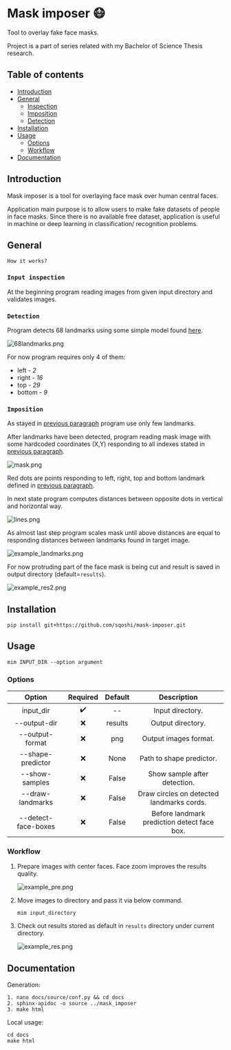 # Mask imposer 😷

Tool to overlay fake face masks.

Project is a part of series related with my Bachelor of Science Thesis research.

## Table of contents

- [Introduction](#introduction)
- [General](#general)
    - [Inspection](#input-inspection)
    - [Imposition](#imposition)
    - [Detection](#detection)
- [Installation](#installation)
- [Usage](#usage)
    - [Options](#options)
    - [Workflow](#workflow)
- [Documentation](#documentation)

## Introduction

Mask imposer is a tool for overlaying face mask over human central faces.

Application main purpose is to allow users to make fake datasets of people in face masks. Since there is no available
free dataset, application is useful in machine or deep learning in classification/ recognition problems.

## General

`How it works?`

### `Input inspection`

At the beginning program reading images from given input directory and validates images.

### `Detection`

Program detects 68 landmarks using some simple model
found [here]("http://dlib.net/files/shape_predictor_68_face_landmarks.dat.bz2").

![68landmarks.png](docs/.readme_media/68landmarks.png)

For now program requires only 4 of them:

- left - _2_
- right - _16_
- top - _29_
- bottom - _9_

### `Imposition`

As stayed in [previous paragraph](#detection) program use only few landmarks.

After landmarks have been detected, program reading mask image with some hardcoded coordinates (X,Y) responding to all
indexes stated in [previous paragraph](#detection).

![mask.png](docs/.readme_media/points.png)

Red dots are points responding to left, right, top and bottom landmark defined in [previous paragraph](#detection).

In next state program computes distances between opposite dots in vertical and horizontal way.

![lines.png](docs/.readme_media/lines.png)

As almost last step program scales mask until above distances are equal to responding distances between landmarks found
in target image.

![example_landmarks.png](docs/.readme_media/example_landmarks.png)

For now protruding part of the face mask is being cut and result is saved in output directory (default=`results`).

![example_res2.png](docs/.readme_media/example_res2.png)

## Installation

```shell
pip install git+https://github.com/sqoshi/mask-imposer.git
```

## Usage

```
mim INPUT_DIR --option argument
```

### Options

| Option | Required | Default | Description |
|:----:|:----:|:----:|:----:|
| input_dir | ✔️ | -- | Input directory. |
| --output-dir | ❌ | results | Output directory. |
| --output-format | ❌ | png | Output images format. |
| --shape-predictor | ❌ | None | Path to shape predictor. |
| --show-samples | ❌ | False | Show sample after detection. |
| --draw-landmarks | ❌ | False | Draw circles on detected landmarks cords. |
| --detect-face-boxes | ❌ | False | Before landmark prediction detect face box. |

### Workflow

1. Prepare images with center faces. Face zoom improves the results quality.

   ![example_pre.png](docs/.readme_media/example_pre.png)

2. Move images to directory and pass it via below command.
    ```
    mim input_directory
    ```

3. Check out results stored as default in `results` directory under current directory.

   ![example_res.png](docs/.readme_media/example_res.png)

## Documentation
Generation:
```
1. nano docs/source/conf.py && cd docs 
2. sphinx-apidoc -o source ../mask_imposer
3. make html
```

Local usage:
```shell
cd docs
make html
```